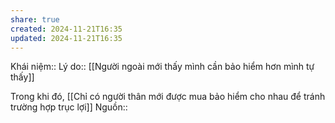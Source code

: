 ```yaml
---
share: true
created: 2024-11-21T16:35
updated: 2024-11-21T16:35
---
```

Khái niệm:: 
Lý do:: [[Người ngoài mới thấy mình cần bảo hiểm hơn mình tự thấy]]

Trong khi đó, [[Chỉ có người thân mới được mua bảo hiểm cho nhau để tránh trường hợp trục lợi]]
Nguồn:: 
